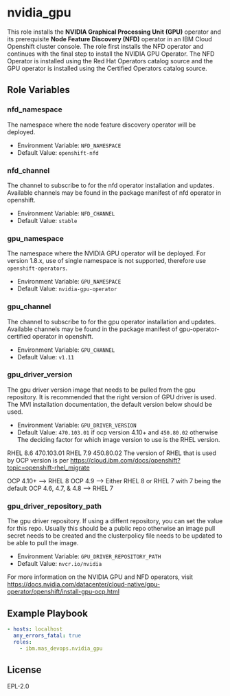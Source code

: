 nvidia_gpu
==========

This role installs the **NVIDIA Graphical Processing Unit (GPU)** operator and its prerequisite **Node Feature Discovery (NFD)** operator in an IBM Cloud Openshift cluster console. The role first installs the NFD operator and continues with the final step to install the NVIDIA GPU Operator. The NFD Operator is installed using the Red Hat Operators catalog source and the GPU operator is installed using the Certified Operators catalog source.


Role Variables
--------------

### nfd_namespace
The namespace where the node feature discovery operator will be deployed.

- Environment Variable: `NFD_NAMESPACE`
- Default Value: `openshift-nfd`

### nfd_channel
The channel to subscribe to for the nfd operator installation and updates. Available channels may be found in the package manifest of nfd operator in openshift.

- Environment Variable: `NFD_CHANNEL`
- Default Value: `stable`

### gpu_namespace
The namespace where the NVIDIA GPU operator will be deployed. For version 1.8.x, use of single namespace is not supported, therefore use `openshift-operators`.

- Environment Variable: `GPU_NAMESPACE`
- Default Value: `nvidia-gpu-operator`

### gpu_channel
The channel to subscribe to for the gpu operator installation and updates. Available channels may be found in the package manifest of gpu-operator-certified operator in openshift.

- Environment Variable: `GPU_CHANNEL`
- Default Value: `v1.11`

### gpu_driver_version
The gpu driver version image that needs to be pulled from the gpu repository. It is recommended that the right version of GPU driver is used. The MVI installation documentation, the default version below should be used.

- Environment Variable: `GPU_DRIVER_VERSION`
- Default Value: `470.103.01` if ocp version 4.10+ and `450.80.02` otherwise
The deciding factor for which image version to use is the RHEL version.

RHEL 8.6
470.103.01
RHEL 7.9
450.80.02
The version of RHEL that is used by OCP version is per https://cloud.ibm.com/docs/openshift?topic=openshift-rhel_migrate

OCP 4.10+           --> RHEL 8
OCP 4.9             --> Either RHEL 8 or RHEL 7 with 7 being the default
OCP 4.6, 4.7, & 4.8 --> RHEL 7

### gpu_driver_repository_path
The gpu driver repository. If using a diffent repository, you can set the value for this repo. Usually this should be a public repo otherwise an image pull secret needs to be created and the clusterpolicy file needs to be updated to be able to pull the image.

- Environment Variable: `GPU_DRIVER_REPOSITORY_PATH`
- Default Value: `nvcr.io/nvidia`


For more information on the NVIDIA GPU and NFD operators, visit https://docs.nvidia.com/datacenter/cloud-native/gpu-operator/openshift/install-gpu-ocp.html



Example Playbook
----------------


```yaml
- hosts: localhost
  any_errors_fatal: true
  roles:
    - ibm.mas_devops.nvidia_gpu
```


License
-------

EPL-2.0
